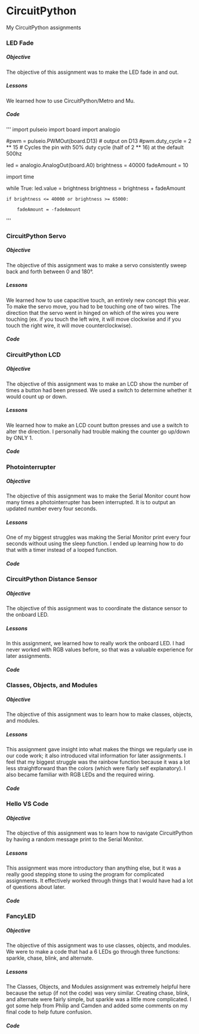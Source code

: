 # CircuitPython
My CircuitPython assignments


### LED Fade

##### Objective 
The objective of this assignment was to make the LED fade in and out. 

##### Lessons
We learned how to use CircuitPython/Metro and Mu. 

##### Code 
'''
import pulseio
import board
import analogio

#pwm = pulseio.PWMOut(board.D13)     # output on D13
#pwm.duty_cycle = 2 ** 15            # Cycles the pin with 50% duty cycle (half of 2 ** 16) at the default 500hz

led = analogio.AnalogOut(board.A0)
brightness = 40000
fadeAmount = 10

import time

while True:
    led.value = brightness
    brightness = brightness + fadeAmount

    if brightness <= 40000 or brightness >= 65000:

        fadeAmount = -fadeAmount
'''

### CircuitPython Servo

##### Objective 
The objective of this assignment was to make a servo consistently sweep back and forth between 0 and 180°.

##### Lessons
We learned how to use capacitive touch, an entirely new concept this year. To make the servo move, you had to be touching one of two wires. The direction that the servo went in hinged on which of the wires you were touching (ex. if you touch the left wire, it will move clockwise and if you touch the right wire, it will move counterclockwise). 

##### Code 

### CircuitPython LCD

##### Objective 
The objective of this assignment was to make an LCD show the number of times a button had been pressed. We used a switch to determine whether it would count up or down. 

##### Lessons
We learned how to make an LCD count button presses and use a switch to alter the direction. I personally had trouble making the counter go up/down by ONLY 1. 

##### Code 

### Photointerrupter 

##### Objective
The objective of this assignment was to make the Serial Monitor count how many times a photointerrupter has been interrupted. It is to output an updated number every four seconds.

##### Lessons
One of my biggest struggles was making the Serial Monitor print every four seconds without using the sleep function. I ended up learning how to do that with a timer instead of a looped function. 

##### Code 

### CircuitPython Distance Sensor

##### Objective 
The objective of this assignment was to coordinate the distance sensor to the onboard LED. 

##### Lessons
In this assignment, we learned how to really work the onboard LED. I had never worked with RGB values before, so that was a valuable experience for later assignments. 

##### Code 

### Classes, Objects, and Modules

##### Objective 
The objective of this assignment was to learn how to make classes, objects, and modules. 

##### Lessons
This assignment gave insight into what makes the things we regularly use in our code work; it also introduced vital information for later assignments. I feel that my biggest struggle was the rainbow function because it was a lot less straightforward than  the colors (which were fiarly self explanatory). I also became familiar with RGB LEDs and the required wiring.

##### Code 

### Hello VS Code

##### Objective 
The objective of this assignment was to learn how to navigate CircuitPython by having a random message print to the Serial Monitor. 

##### Lessons
This assignment was more introductory than anything else, but it was a really good stepping stone to using the program for complicated assignments. It effectively worked through things that I would have had a lot of questions about later. 

##### Code 

### FancyLED

##### Objective 
The objective of this assignment was to use classes, objects, and modules. We were to make a code that had a 6 LEDs go through three functions: sparkle, chase, blink, and alternate. 

##### Lessons
The Classes, Objects, and Modules assignment was extremely helpful here because the setup (if not the code) was very similar. Creating chase, blink, and alternate were fairly simple, but sparkle was a little more complicated. I got some help from Philip and Camden and added some comments on my final code to help future confusion. 

##### Code 

